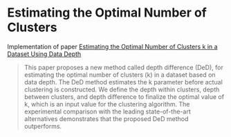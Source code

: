 # Estimating the Optimal Number of Clusters

Implementation of paper [Estimating the Optimal Number of Clusters k in a Dataset Using Data Depth](https://link.springer.com/article/10.1007/s41019-019-0091-y)
> This paper proposes a new method called depth difference (DeD), for estimating the optimal number of clusters (k) in a dataset based on data depth. The DeD method estimates the k parameter before actual clustering is constructed. We define the depth within clusters, depth between clusters, and depth difference to finalize the optimal value of k, which is an input value for the clustering algorithm. The experimental comparison with the leading state-of-the-art alternatives demonstrates that the proposed DeD method outperforms.


